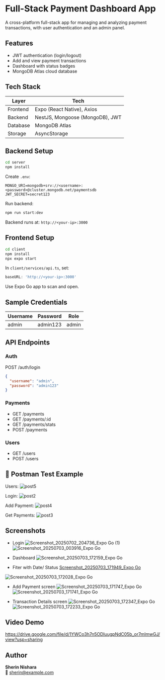 #  Full-Stack Payment Dashboard App

A cross-platform full-stack app for managing and analyzing payment transactions, with user authentication and an admin panel.

##  Features
-  JWT authentication (login/logout)
-  Add and view payment transactions
-  Dashboard with status badges
-  MongoDB Atlas cloud database

##  Tech Stack

| Layer     | Tech                                  |
|-----------|---------------------------------------|
| Frontend  | Expo (React Native), Axios            |
| Backend   | NestJS, Mongoose (MongoDB), JWT       |
| Database  | MongoDB Atlas                         |
| Storage   | AsyncStorage                          |


##  Backend Setup

```bash
cd server
npm install
```

Create `.env`:
```
MONGO_URI=mongodb+srv://<username>:<password>@cluster.mongodb.net/paymentsdb
JWT_SECRET=secret123
```

Run backend:
```bash
npm run start:dev
```

Backend runs at: `http://<your-ip>:3000`

##  Frontend Setup

```bash
cd client
npm install
npx expo start
```

In `client/services/api.ts`, set:
```ts
baseURL: 'http://<your-ip>:3000'
```

Use Expo Go app to scan and open.

##  Sample Credentials

| Username | Password   | Role   |
|----------|------------|--------|
| admin    | admin123   | admin  |

##  API Endpoints

### Auth
POST /auth/login  
```json
{
  "username": "admin",
  "password": "admin123"
}
```

### Payments
- GET    /payments
- GET    /payments/:id
- GET    /payments/stats
- POST   /payments

### Users
- GET    /users
- POST   /users

## 🧪 Postman Test Example

Users:
![post5](https://github.com/user-attachments/assets/06fb844f-4cba-49fe-ac14-e84911dca2ac)

Login:
![post2](https://github.com/user-attachments/assets/7dff9afe-6247-4a17-ad4e-682575d09148)

Add Payment:
![post4](https://github.com/user-attachments/assets/1a6c0600-db7f-4f46-a0c6-ca55b65ad7af)

Get Payments:
![post3](https://github.com/user-attachments/assets/57dfd810-e874-47f4-87b4-42970d78bb7f)

##  Screenshots

-  Login 
![Screenshot_20250702_204736_Expo Go (1)](https://github.com/user-attachments/assets/cf62c63f-f164-4996-b6cc-dbd86a57ea36)
![Screenshot_20250703_003916_Expo Go](https://github.com/user-attachments/assets/31284f1b-da2b-4ca1-b7af-d2c5bd9deb11)

-  Dashboard
  ![Screenshot_20250703_172159_Expo Go](https://github.com/user-attachments/assets/620c5f0e-a969-49bf-ba45-5b270874af77)

-  Fiter with Date/ Status
 [Screenshot_20250703_171949_Expo Go](https://github.com/user-attachments/assets/9e0cda25-5116-4b6a-a4e1-a5cd9e857f96)

 ![Screenshot_20250703_172028_Expo Go](https://github.com/user-attachments/assets/143fdf02-edd6-4a63-b07e-da6e55075d26)

-  Add Payment screen
![Screenshot_20250703_171747_Expo Go](https://github.com/user-attachments/assets/4b77388c-2024-446b-9ece-5ff94a417f29)
![Screenshot_20250703_171741_Expo Go](https://github.com/user-attachments/assets/dd0daefa-0992-4bde-9b16-132bd3faa0ee)

-  Transaction Details screen 
![Screenshot_20250703_172347_Expo Go](https://github.com/user-attachments/assets/770f760d-2ed6-4859-8f89-ff12e1d0960d)
![Screenshot_20250703_172233_Expo Go](https://github.com/user-attachments/assets/5a714008-963c-4d85-ab09-e299960e505e)

##  Video Demo
https://drive.google.com/file/d/1YWCo3h7n5ODIuugpNdC05b_or7mImwGJ/view?usp=sharing

##  Author
**Sherin Nishara**  
📧 sherin@example.com
